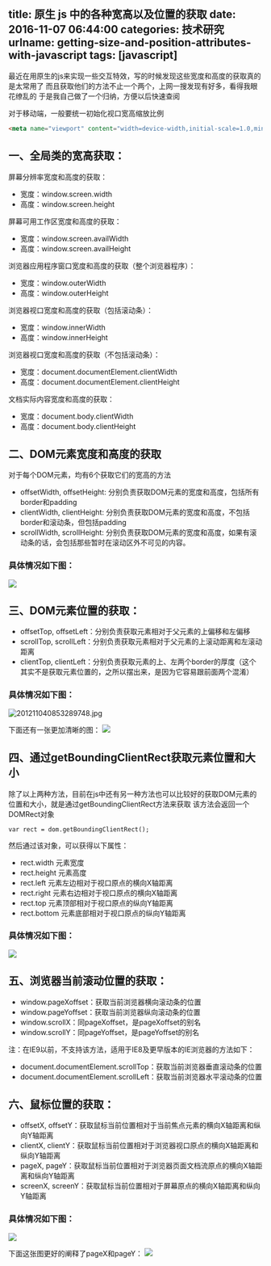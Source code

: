 title: 原生 js 中的各种宽高以及位置的获取
date: 2016-11-07 06:44:00
categories: 技术研究
urlname: getting-size-and-position-attributes-with-javascript
tags: [javascript]
---
最近在用原生的js来实现一些交互特效，写的时候发现这些宽度和高度的获取真的是太常用了
而且获取他们的方法不止一个两个，上网一搜发现有好多，看得我眼花缭乱的
于是我自己做了一个归纳，方便以后快速查阅

对于移动端，一般要统一初始化视口宽高缩放比例
<!--more-->

```html
<meta name="viewport" content="width=device-width,initial-scale=1.0,minimum-scale=1.0,maximum-scale=1.0,user-scalable=no"/>
```
### 

## 

## 一、全局类的宽高获取：

屏幕分辨率宽度和高度的获取：

- 宽度：window.screen.width
- 高度：window.screen.height

屏幕可用工作区宽度和高度的获取：

- 宽度：window.screen.availWidth
- 高度：window.screen.availHeight

浏览器应用程序窗口宽度和高度的获取（整个浏览器程序）：

- 宽度：window.outerWidth
- 高度：window.outerHeight

浏览器视口宽度和高度的获取（包括滚动条）：

- 宽度：window.innerWidth
- 高度：window.innerHeight

浏览器视口宽度和高度的获取（不包括滚动条）：

- 宽度：document.documentElement.clientWidth
- 高度：document.documentElement.clientHeight

文档实际内容宽度和高度的获取：

- 宽度：document.body.clientWidth
- 高度：document.body.clientHeight

## 二、DOM元素宽度和高度的获取

对于每个DOM元素，均有6个获取它们的宽高的方法

- offsetWidth, offsetHeight: 分别负责获取DOM元素的宽度和高度，包括所有border和padding
- clientWidth, clientHeight: 分别负责获取DOM元素的宽度和高度，不包括border和滚动条，但包括padding
- scrollWidth, scrollHeight: 分别负责获取DOM元素的宽度和高度，如果有滚动条的话，会包括那些暂时在滚动区外不可见的内容。

### 具体情况如下图：

![](/images/tp_old/2016/11/3925978503.png)

## 三、DOM元素位置的获取：

- offsetTop, offsetLeft：分别负责获取元素相对于父元素的上偏移和左偏移
- scrollTop, scrollLeft：分别负责获取元素相对于父元素的上滚动距离和左滚动距离
- clientTop, clientLeft：分别负责获取元素的上、左两个border的厚度（这个其实不是获取元素位置的，之所以摆出来，是因为它容易跟前面两个混淆）

### 具体情况如下图：

![201211040853289748.jpg](http://bangz.me/images/tp_old/2016/11/1803871656.jpg)

下面还有一张更加清晰的图：
![](/images/tp_old/2016/11/1615605127.png)

## 四、通过getBoundingClientRect获取元素位置和大小

除了以上两种方法，目前在js中还有另一种方法也可以比较好的获取DOM元素的位置和大小，就是通过getBoundingClientRect方法来获取
该方法会返回一个DOMRect对象
```javascrpt
var rect = dom.getBoundingClientRect();
```
然后通过该对象，可以获得以下属性：

- rect.width 元素宽度
- rect.height	元素高度
- rect.left	元素左边相对于视口原点的横向X轴距离
- rect.right 元素右边相对于视口原点的横向X轴距离
- rect.top 元素顶部相对于视口原点的纵向Y轴距离
- rect.bottom	元素底部相对于视口原点的纵向Y轴距离

### 具体情况如下图：

![](/images/tp_old/2016/11/1821516993.png)

## 五、浏览器当前滚动位置的获取：

- window.pageXoffset：获取当前浏览器横向滚动条的位置
- window.pageYoffset：获取当前浏览器纵向滚动条的位置
- window.scrollX：同pageXoffset，是pageXoffset的别名
- window.scrollY：同pageYoffset，是pageYoffset的别名

注：在IE9以前，不支持该方法，适用于IE8及更早版本的IE浏览器的方法如下：

- document.documentElement.scrollTop：获取当前浏览器垂直滚动条的位置
- document.documentElement.scrollLeft：获取当前浏览器水平滚动条的位置

## 六、鼠标位置的获取：

- offsetX, offsetY：获取鼠标当前位置相对于当前焦点元素的横向X轴距离和纵向Y轴距离
- clientX, clientY：获取鼠标当前位置相对于浏览器视口原点的横向X轴距离和纵向Y轴距离
- pageX, pageY：获取鼠标当前位置相对于浏览器页面文档流原点的横向X轴距离和纵向Y轴距离
- screenX, screenY：获取鼠标当前位置相对于屏幕原点的横向X轴距离和纵向Y轴距离

### 具体情况如下图：

![](/images/tp_old/2016/11/842096073.jpg)

下面这张图更好的阐释了pageX和pageY：
![](/images/tp_old/2016/11/3990403351.png)
